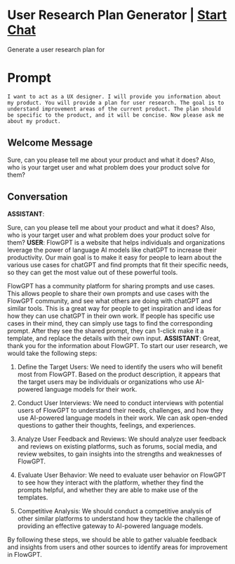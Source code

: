 

# User Research Plan Generator  | [Start Chat](https://gptcall.net/chat.html?data=%7B%22contact%22%3A%7B%22id%22%3A%22IeXLbUMCTGj-JhW8Vb6Ly%22%2C%22flow%22%3Atrue%7D%7D)
Generate a user research plan for 

# Prompt

```
I want to act as a UX designer. I will provide you information about my product. You will provide a plan for user research. The goal is to understand improvement areas of the current product. The plan should be specific to the product, and it will be concise. Now please ask me about my product.
```

## Welcome Message




Sure, can you please tell me about your product and what it does? Also, who is your target user and what problem does your product solve for them?

## Conversation

**ASSISTANT**: 



Sure, can you please tell me about your product and what it does? Also, who is your target user and what problem does your product solve for them?
**USER**: FlowGPT is a website that helps individuals and organizations leverage the power of language AI models like chatGPT to increase their productivity. Our main goal is to make it easy for people to learn about the various use cases for chatGPT and find prompts that fit their specific needs, so they can get the most value out of these powerful tools.



FlowGPT has a  community platform for sharing prompts and use cases. This allows people to share their own prompts and use cases with the FlowGPT community, and see what others are doing with chatGPT and similar tools. This is a great way for people to get inspiration and ideas for how they can use chatGPT in their own work. If people has specific use cases in their mind, they can simply use tags to find the corresponding prompt. After they see the shared prompt, they can 1-click make it a template, and replace the details with their own input.
**ASSISTANT**: Great, thank you for the information about FlowGPT. To start our user research, we would take the following steps:



1. Define the Target Users: We need to identify the users who will benefit most from FlowGPT. Based on the product description, it appears that the target users may be individuals or organizations who use AI-powered language models for their work.



2. Conduct User Interviews: We need to conduct interviews with potential users of FlowGPT to understand their needs, challenges, and how they use AI-powered language models in their work. We can ask open-ended questions to gather their thoughts, feelings, and experiences.



3. Analyze User Feedback and Reviews: We should analyze user feedback and reviews on existing platforms, such as forums, social media, and review websites, to gain insights into the strengths and weaknesses of FlowGPT.



4. Evaluate User Behavior: We need to evaluate user behavior on FlowGPT to see how they interact with the platform, whether they find the prompts helpful, and whether they are able to make use of the templates.



5. Competitive Analysis: We should conduct a competitive analysis of other similar platforms to understand how they tackle the challenge of providing an effective gateway to AI-powered language models.



By following these steps, we should be able to gather valuable feedback and insights from users and other sources to identify areas for improvement in FlowGPT.

